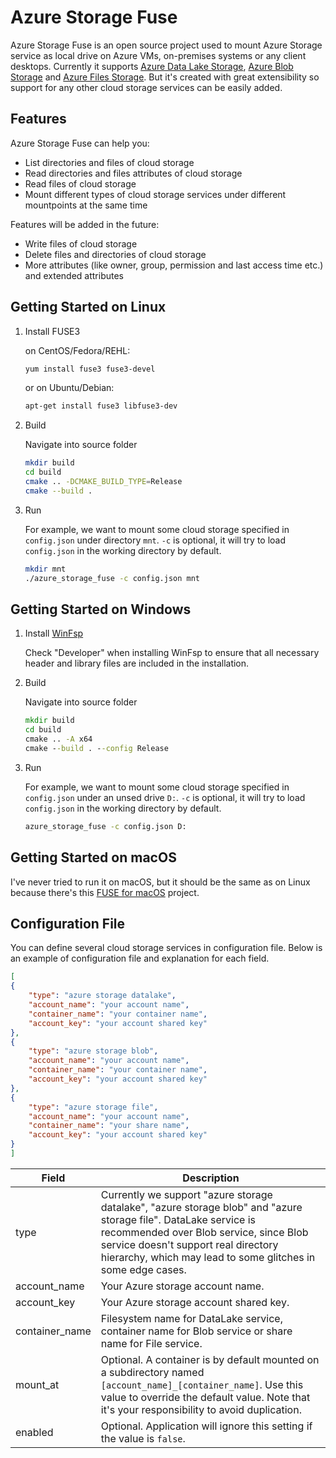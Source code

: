 # Azure Storage Fuse

Azure Storage Fuse is an open source project used to mount Azure Storage service as local drive on Azure VMs, on-premises systems or any client desktops. Currently it supports [Azure Data Lake Storage](https://docs.microsoft.com/en-us/azure/storage/blobs/data-lake-storage-introduction), [Azure Blob Storage](https://docs.microsoft.com/en-us/azure/storage/blobs/storage-blobs-introduction) and [Azure Files Storage](https://docs.microsoft.com/en-us/azure/storage/files/storage-files-introduction). But it's created with great extensibility so support for any other cloud storage services can be easily added.

## Features

Azure Storage Fuse can help you:

- List directories and files of cloud storage
- Read directories and files attributes of cloud storage
- Read files of cloud storage
- Mount different types of cloud storage services under different mountpoints at the same time

Features will be added in the future:

- Write files of cloud storage
- Delete files and directories of cloud storage
- More attributes (like owner, group, permission and last access time etc.) and extended attributes

## Getting Started on Linux

1. Install FUSE3

    on CentOS/Fedora/REHL:

    ```bash
    yum install fuse3 fuse3-devel
    ```

    or on Ubuntu/Debian:
    
    ```bash
    apt-get install fuse3 libfuse3-dev
    ```

2. Build

    Navigate into source folder
    
    ```bash
    mkdir build
    cd build
    cmake .. -DCMAKE_BUILD_TYPE=Release
    cmake --build .
    ```

3. Run

    For example, we want to mount some cloud storage specified in `config.json` under directory `mnt`.
    `-c` is optional, it will try to load `config.json` in the working directory by default.
    
    ```bash
    mkdir mnt
    ./azure_storage_fuse -c config.json mnt
    ```

## Getting Started on Windows

1. Install [WinFsp](http://www.secfs.net/winfsp/)

    Check "Developer" when installing WinFsp to ensure that all necessary header and library files are included in the installation.

2. Build

    Navigate into source folder

    ```bat
    mkdir build
    cd build
    cmake .. -A x64
    cmake --build . --config Release
    ```

3. Run

    For example, we want to mount some cloud storage specified in `config.json` under an unsed drive `D:`.
    `-c` is optional, it will try to load `config.json` in the working directory by default.
    
    ```bat
    azure_storage_fuse -c config.json D:
    ```

## Getting Started on macOS

I've never tried to run it on macOS, but it should be the same as on Linux because there's this [FUSE for macOS](https://osxfuse.github.io/) project.

## Configuration File

You can define several cloud storage services in configuration file. Below is an example of configuration file and explanation for each field.

```json
[
{
    "type": "azure storage datalake",
    "account_name": "your account name",
    "container_name": "your container name",
    "account_key": "your account shared key"
},
{
    "type": "azure storage blob",
    "account_name": "your account name",
    "container_name": "your container name",
    "account_key": "your account shared key"
},
{
    "type": "azure storage file",
    "account_name": "your account name",
    "container_name": "your share name",
    "account_key": "your account shared key"
}
]
```

| Field           | Description |
|-----------------|-------------|
| type            | Currently we support "azure storage datalake", "azure storage blob" and "azure storage file". DataLake service is recommended over Blob service, since Blob service doesn't support real directory hierarchy, which may lead to some glitches in some edge cases. |
| account\_name   | Your Azure storage account name. |
| account\_key    | Your Azure storage account shared key. |
| container\_name | Filesystem name for DataLake service, container name for Blob service or share name for File service. |
| mount\_at       | Optional. A container is by default mounted on a subdirectory named `[account_name]_[container_name]`. Use this value to override the default value. Note that it's your responsibility to avoid duplication. |
| enabled         | Optional. Application will ignore this setting if the value is `false`. |
